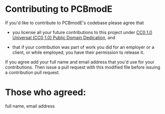 # Contributing to PCBmodE

If you'd like to contribute to PCBmodE's codebase please agree that

* you license all your future contributions to this project under [CC0 1.0 Universal (CC0 1.0) Public Domain Dedication](https://creativecommons.org/publicdomain/zero/1.0), and

* that if your contribution was part of work you did for an employer or a client, or while employed, you have their permission to release it.

If you agree add your full name and email address that you'd use for your contributions. Then issue a pull request with this modified file before issuing a contribution pull request.

# Those who agreed:
full name, email address

